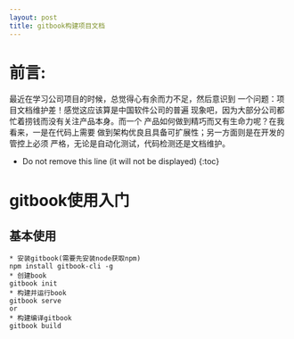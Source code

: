 ```yaml
---
layout: post
title: gitbook构建项目文档
---
```


# 前言:
最近在学习公司项目的时候，总觉得心有余而力不足，然后意识到
一个问题：项目文档维护差！感觉这应该算是中国软件公司的普遍
现象吧，因为大部分公司都忙着捞钱而没有关注产品本身。而一个
产品如何做到精巧而又有生命力呢？在我看来，一是在代码上需要
做到架构优良且具备可扩展性；另一方面则是在开发的管控上必须
严格，无论是自动化测试，代码检测还是文档维护。

* Do not remove this line (it will not be displayed) 
{:toc}

# gitbook使用入门
## 基本使用
	* 安装gitbook(需要先安装node获取npm)
    npm install gitbook-cli -g
	* 创建book
    gitbook init
	* 构建并运行book
    gitbook serve
	or
	* 构建编译gitbook
    gitbook build
